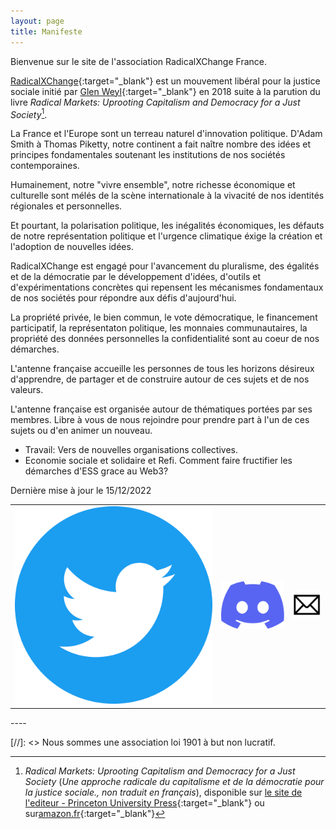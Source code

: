 ```yaml
---
layout: page
title: Manifeste
---
```


Bienvenue sur le site de l'association RadicalXChange France.

[RadicalXChange](https://www.radicalxchange.org/){:target="_blank"} est un mouvement libéral pour la justice sociale initié par [Glen Weyl](https://en.wikipedia.org/wiki/Glen_Weyl){:target="_blank"} en 2018 suite à la parution du livre *Radical Markets: Uprooting Capitalism and Democracy for a Just Society*[^1].

La France et l'Europe sont un terreau naturel d'innovation politique. D'Adam Smith à Thomas Piketty, notre continent a fait naître nombre des idées et principes fondamentales soutenant les institutions de nos sociétés contemporaines. 

Humainement, notre "vivre ensemble", notre richesse économique et culturelle sont mélés de la scène internationale à la vivacité de nos identités régionales et personnelles.

Et pourtant, la polarisation politique, les inégalités économiques, les défauts de notre représentation politique et l'urgence climatique éxige la création et l'adoption de nouvelles idées.

RadicalXChange est engagé pour l'avancement du pluralisme, des égalités et de la démocratie par le développement d'idées, d'outils et d'expérimentations concrètes qui repensent les mécanismes fondamentaux de nos sociétés pour répondre aux défis d'aujourd'hui.

La propriété privée, le bien commun, le vote démocratique, le financement participatif, la représentaton politique, les monnaies communautaires, la propriété des données personnelles la confidentialité sont au coeur de nos démarches.

L'antenne française accueille les personnes de tous les horizons désireux d'apprendre, de partager et de construire autour de ces sujets et de nos valeurs.

L'antenne française est organisée autour de thématiques portées par ses membres. Libre à vous de nous rejoindre pour prendre part à l'un de ces sujets ou d'en animer un nouveau.

- Travail: Vers de nouvelles organisations collectives.
- Economie sociale et solidaire et Refi. Comment faire fructifier les démarches d'ESS grace au Web3?

Dernière mise à jour le 15/12/2022

<div class="logo-table">
<table>
    <tr>
    <td><a href="https://twitter.com/RadxChangeParis" target="_blank"><img src="/public/images/twitter.svg"></a></td>
    <td><a href="https://discord.gg/cNyeSArW" target="_blank"><img src="/public/images/discord.svg"></a></td>
    <td><a href="mailto:rxcfrance@gmail.com" target="_blank"><img src="/public/images/mail.png"></a></td>
    </tr>
</table>
</div>
----

[//]: <> Nous sommes une association loi 1901 à but non lucratif.
[^1]: *Radical Markets: Uprooting Capitalism and Democracy for a Just Society* (*Une approche radicale du capitalisme et de la démocratie pour la justice sociale., non traduit en français*), disponible sur [le site de l'editeur - Princeton University Press](https://press.princeton.edu/books/paperback/9780691196060/radical-markets){:target="_blank"} ou sur[amazon.fr](https://www.amazon.fr/Radical-Markets-Uprooting-Capitalism-Democracy/dp/0691177503){:target="_blank"}